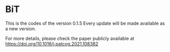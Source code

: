 # BiT

This is the codes of the version 0.1.5
Every update will be made available as a new version.

For more details, please check the paper publicly available at https://doi.org/10.1016/j.patcog.2021.108382
